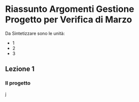 # Riassunto Argomenti Gestione Progetto per Verifica di Marzo

Da Sintetizzare sono le unità:
- 1
- 2
- 3

## Lezione 1
### Il progetto

j 
<!--stackedit_data:
eyJoaXN0b3J5IjpbMTM4MTUwNTk1OCwtNTQ4MjUzOTA0LDczMD
k5ODExNl19
-->